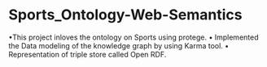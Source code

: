 # Sports_Ontology-Web-Semantics
•This project inloves the ontology on Sports using protege.
• Implemented the Data modeling of the knowledge graph by using Karma tool.
• Representation of triple store called Open RDF.
